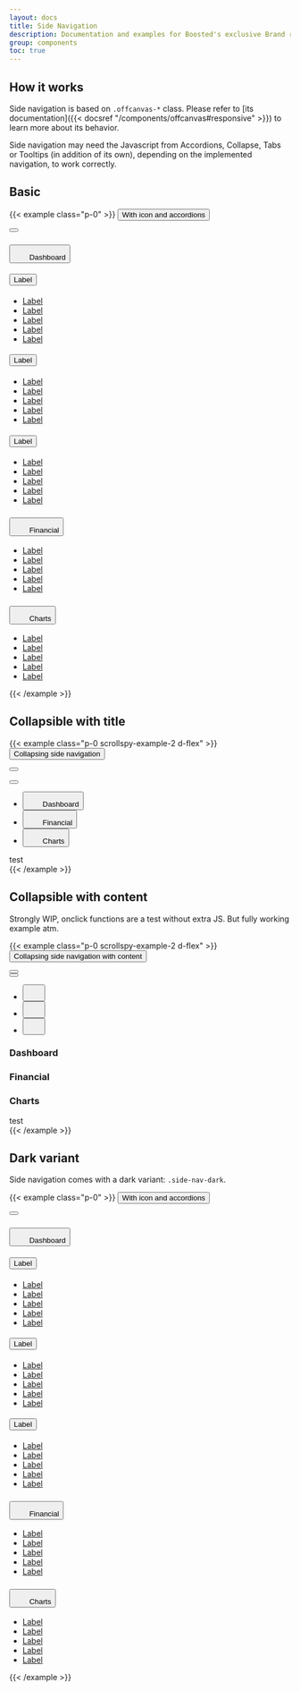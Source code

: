 ```yaml
---
layout: docs
title: Side Navigation
description: Documentation and examples for Boosted's exclusive Brand responsive side navigation.
group: components
toc: true
---
```


## How it works

Side navigation is based on `.offcanvas-*` class. Please refer to [its documentation]({{< docsref "/components/offcanvas#responsive" >}}) to learn more about its behavior.

Side navigation may need the Javascript from Accordions, Collapse, Tabs or Tooltips (in addition of its own), depending on the implemented navigation, to work correctly.

## Basic

{{< example class="p-0" >}}
<button class="btn btn-primary d-lg-none" data-bs-target="#sidebarMenu1" data-bs-toggle="offcanvas">With icon and accordions</button>

<div class="offcanvas-lg offcanvas-start side-nav" id="sidebarMenu1">
  <div class="offcanvas-header">
    <button type="button" class="btn-close" data-bs-dismiss="offcanvas" data-bs-target="#sidebarMenu1" aria-label="Close"></button>
  </div>
  <div class="offcanvas-body">
    <div class="accordion w-100" id="sideNavAccordion">
      <div class="accordion-item">
        <h3 class="accordion-header" id="dashboardHeader">
          <button class="accordion-button side-nav-item" type="button" data-bs-toggle="collapse" data-bs-target="#dashboardCollapse" aria-expanded="true" aria-controls="dashboardCollapse">
            <svg width="1.5rem" height="1.5rem">
              <use xlink:href="/docs/{{< param docs_version >}}/assets/img/boosted-sprite.svg#dashboard"/>
            </svg>
            Dashboard
          </button>
        </h3>
        <div id="dashboardCollapse" class="accordion-collapse collapse show" aria-labelledby="dashboardHeader" data-bs-parent="#sideNavAccordion">
          <div class="accordion-body">
            <div class="accordion" id="labels">
              <div class="accordion-item">
                <h4 class="accordion-header" id="labelOneHeader">
                  <button class="accordion-button side-nav-item" type="button" data-bs-toggle="collapse" data-bs-target="#labelOneCollapse" aria-expanded="true" aria-controls="labelOneCollapse">
                    Label
                  </button>
                </h4>
                <div id="labelOneCollapse" class="accordion-collapse collapse show" aria-labelledby="labelOneHeader" data-bs-parent="#labels">
                  <div class="accordion-body">
                    <ul class="list-unstyled m-0">
                      <li><a href="#" class="side-nav-item">Label</a></li>
                      <li><a href="#" class="side-nav-item active" aria-current="true">Label</a></li>
                      <li><a href="#" class="side-nav-item">Label</a></li>
                      <li><a href="#" class="side-nav-item">Label</a></li>
                      <li><a href="#" class="side-nav-item">Label</a></li>
                    </ul>
                  </div>
                </div>
              </div>
              <div class="accordion-item">
                <h4 class="accordion-header" id="labelTwoHeader">
                  <button class="accordion-button collapsed side-nav-item" type="button" data-bs-toggle="collapse" data-bs-target="#labelTwoCollapse" aria-expanded="false" aria-controls="labelTwoCollapse">
                    Label
                  </button>
                </h4>
                <div id="labelTwoCollapse" class="accordion-collapse collapse" aria-labelledby="labelTwoHeader" data-bs-parent="#labels">
                  <div class="accordion-body">
                    <ul class="list-unstyled m-0">
                      <li><a href="#" class="side-nav-item">Label</a></li>
                      <li><a href="#" class="side-nav-item">Label</a></li>
                      <li><a href="#" class="side-nav-item">Label</a></li>
                      <li><a href="#" class="side-nav-item">Label</a></li>
                      <li><a href="#" class="side-nav-item">Label</a></li>
                    </ul>
                  </div>
                </div>
              </div>
              <div class="accordion-item">
                <h4 class="accordion-header" id="labelThreeHeader">
                  <button class="accordion-button collapsed side-nav-item" type="button" data-bs-toggle="collapse" data-bs-target="#labelThreeCollapse" aria-expanded="false" aria-controls="labelThreeCollapse">
                    Label
                  </button>
                </h4>
                <div id="labelThreeCollapse" class="accordion-collapse collapse" aria-labelledby="labelThreeHeader" data-bs-parent="#labels">
                  <div class="accordion-body">
                    <ul class="list-unstyled m-0">
                      <li><a href="#" class="side-nav-item">Label</a></li>
                      <li><a href="#" class="side-nav-item">Label</a></li>
                      <li><a href="#" class="side-nav-item">Label</a></li>
                      <li><a href="#" class="side-nav-item">Label</a></li>
                      <li><a href="#" class="side-nav-item">Label</a></li>
                    </ul>
                  </div>
                </div>
              </div>
            </div>
          </div>
        </div>
      </div>
      <div class="accordion-item">
        <h3 class="accordion-header" id="financialHeader">
          <button class="accordion-button collapsed side-nav-item" type="button" data-bs-toggle="collapse" data-bs-target="#financialCollapse" aria-expanded="false" aria-controls="financialCollapse">
            <svg width="1.5rem" height="1.5rem">
              <use xlink:href="/docs/{{< param docs_version >}}/assets/img/boosted-sprite.svg#financial"/>
            </svg>
            Financial
          </button>
        </h3>
        <div id="financialCollapse" class="accordion-collapse collapse" aria-labelledby="financialHeader" data-bs-parent="#sideNavAccordion">
          <div class="accordion-body">
            <ul class="list-unstyled m-0">
              <li><a href="#" class="side-nav-item">Label</a></li>
              <li><a href="#" class="side-nav-item">Label</a></li>
              <li><a href="#" class="side-nav-item">Label</a></li>
              <li><a href="#" class="side-nav-item">Label</a></li>
              <li><a href="#" class="side-nav-item">Label</a></li>
            </ul>
          </div>
        </div>
      </div>
      <div class="accordion-item">
        <h3 class="accordion-header" id="chartsHeader">
          <button class="accordion-button collapsed side-nav-item" type="button" data-bs-toggle="collapse" data-bs-target="#chartsCollapse" aria-expanded="false" aria-controls="chartsCollapse">
            <svg width="1.5rem" height="1.5rem">
              <use xlink:href="/docs/{{< param docs_version >}}/assets/img/boosted-sprite.svg#chart"/>
            </svg>
            Charts
          </button>
        </h3>
        <div id="chartsCollapse" class="accordion-collapse collapse" aria-labelledby="chartsHeader" data-bs-parent="#sideNavAccordion">
          <div class="accordion-body">
            <ul class="list-unstyled m-0">
              <li><a href="#" class="side-nav-item">Label</a></li>
              <li><a href="#" class="side-nav-item">Label</a></li>
              <li><a href="#" class="side-nav-item">Label</a></li>
              <li><a href="#" class="side-nav-item">Label</a></li>
              <li><a href="#" class="side-nav-item">Label</a></li>
            </ul>
          </div>
        </div>
      </div>
    </div>
  </div>
</div>
{{< /example >}}

## Collapsible with title

{{< example class="p-0 scrollspy-example-2 d-flex" >}}
<button class="btn btn-primary d-lg-none" data-bs-target="#sidebarMenu2" data-bs-toggle="offcanvas">Collapsing side navigation</button>

<div class="offcanvas-lg offcanvas-start side-nav side-nav-collapsible" id="sidebarMenu2">
  <div class="offcanvas-header">
    <button type="button" class="btn-close" data-bs-target="#sidebarMenu2" data-bs-dismiss="offcanvas" aria-label="Close"></button>
  </div>
  <div class="offcanvas-body">
    <div id="collapsible-list" class="collapse collapse-horizontal">
      <div class="fake">&nbsp;</div>
    </div>
    <div class="position-absolute w-100 h-100 bg-body">
      <button class="btn btn-link d-none d-lg-flex collapsed" type="button" data-bs-toggle="collapse" data-bs-target="#collapsible-list" aria-expanded="false" aria-controls="collapsible-list"></button>
      <ul class="list-unstyled m-0">
        <li>
          <button class="side-nav-item fw-bold" data-bs-toggle="tooltip" title="Dashboard" data-bs-placement="right">
            <svg width="1.5rem" height="1.5rem">
              <use xlink:href="/docs/{{< param docs_version >}}/assets/img/boosted-sprite.svg#dashboard"/>
            </svg>
            Dashboard
          </button>
        </li>
        <li>
          <button class="side-nav-item active fw-bold" data-bs-toggle="tooltip" title="Financial" data-bs-placement="right">
            <svg width="1.5rem" height="1.5rem">
              <use xlink:href="/docs/{{< param docs_version >}}/assets/img/boosted-sprite.svg#financial"/>
            </svg>
            Financial
          </button>
        </li>
        <li>
          <button class="side-nav-item fw-bold" data-bs-toggle="tooltip" title="Charts" data-bs-placement="right">
            <svg width="1.5rem" height="1.5rem">
              <use xlink:href="/docs/{{< param docs_version >}}/assets/img/boosted-sprite.svg#chart"/>
            </svg>
            Charts
          </button>
        </li>
      </ul>
    </div>
  </div>
</div>
<div class="d-none d-lg-flex">test</div>
{{< /example >}}

## Collapsible with content

Strongly WIP, onclick functions are a test without extra JS. But fully working example atm.

{{< example class="p-0 scrollspy-example-2 d-flex" >}}
<button class="btn btn-primary d-lg-none" data-bs-target="#sidebarMenu3" data-bs-toggle="offcanvas" onclick="boosted.Collapse.getOrCreateInstance('#collapsingTab').show()">Collapsing side navigation with content</button>

<div class="offcanvas-lg offcanvas-start side-nav side-nav-collapsible-content" id="sidebarMenu3">
  <div class="offcanvas-header justify-content-end">
    <button type="button" class="btn-close ms-auto" data-bs-target="#sidebarMenu3" data-bs-dismiss="offcanvas" aria-label="Close" onclick="boosted.Collapse.getOrCreateInstance('#collapsingTab').hide()"></button>
  </div>
  <div class="offcanvas-body d-flex flex-row">
    <div class="position-absolute top-0 bottom-0 d-flex flex-column flex-wrap">
      <button class="btn btn-link d-none d-lg-flex collapsed" type="button" data-bs-toggle="collapse" data-bs-target="#collapsingTab" aria-expanded="false" aria-controls="collapsingTab"></button>
      <div class="d-flex flex-row">
        <ul class="list-unstyled m-0 side-nav-dark" role="tablist">
          <li role="presentation" data-bs-toggle="tooltip" title="Dashboard" data-bs-placement="right">
            <button class="side-nav-item" data-bs-toggle="tab" data-bs-target="#dashboardTab" type="button" role="tab" aria-controls="dashboardTab" aria-selected="false" onclick="boosted.Collapse.getOrCreateInstance('#collapsingTab').show()">
              <svg width="1.5rem" height="1.5rem">
                <use xlink:href="/docs/{{< param docs_version >}}/assets/img/boosted-sprite.svg#dashboard"/>
              </svg>
            </button>
          </li>
          <li role="presentation" data-bs-toggle="tooltip" title="Financial" data-bs-placement="right">
            <button class="side-nav-item active" data-bs-toggle="tab" data-bs-target="#financialTab" type="button" role="tab" aria-controls="financialTab" aria-selected="true" onclick="boosted.Collapse.getOrCreateInstance('#collapsingTab').show()">
              <svg width="1.5rem" height="1.5rem">
                <use xlink:href="/docs/{{< param docs_version >}}/assets/img/boosted-sprite.svg#financial"/>
              </svg>
            </button>
          </li>
          <li role="presentation" data-bs-toggle="tooltip" title="Charts" data-bs-placement="right">
            <button class="side-nav-item" data-bs-toggle="tab" data-bs-target="#chartsTab" type="button" role="tab" aria-controls="chartsTab" aria-selected="false" onclick="boosted.Collapse.getOrCreateInstance('#collapsingTab').show()">
              <svg width="1.5rem" height="1.5rem">
                <use xlink:href="/docs/{{< param docs_version >}}/assets/img/boosted-sprite.svg#chart"/>
              </svg>
            </button>
          </li>
        </ul>
        <div class="collapse collapse-horizontal" id="collapsingTab">
          <div class="tab-content d-flex flex-column side-nav-collapse">
            <div class="tab-pane" id="dashboardTab" role="tabpanel" tabindex="0">
              <div class="tab-pane-content"><h3 class="tab-pane-title">Dashboard</h3></div>
            </div>
            <div class="tab-pane active" id="financialTab" role="tabpanel" tabindex="0">
              <div class="tab-pane-content"><h3 class="tab-pane-title">Financial</h3></div>
            </div>
            <div class="tab-pane" id="chartsTab" role="tabpanel" tabindex="0">
              <div class="tab-pane-content"><h3 class="tab-pane-title">Charts</h3></div>
            </div>
          </div>
        </div>
      </div>
    </div>
  </div>
</div>
<div class="d-none d-lg-flex">test</div>
{{< /example >}}

## Dark variant

Side navigation comes with a dark variant: `.side-nav-dark`.

{{< example class="p-0" >}}
<button class="btn btn-primary d-lg-none" data-bs-target="#sidebarMenu4" data-bs-toggle="offcanvas">With icon and accordions</button>

<div class="offcanvas-lg offcanvas-start side-nav side-nav-dark" id="sidebarMenu4">
  <div class="offcanvas-header">
    <button type="button" class="btn-close btn-close-white" data-bs-dismiss="offcanvas" data-bs-target="#sidebarMenu4" aria-label="Close"></button>
  </div>
  <div class="offcanvas-body">
    <div class="accordion w-100" id="sideNavAccordionDark">
      <div class="accordion-item">
        <h3 class="accordion-header" id="dashboardHeaderDark">
          <button class="accordion-button side-nav-item" type="button" data-bs-toggle="collapse" data-bs-target="#dashboardCollapseDark" aria-expanded="true" aria-controls="dashboardCollapseDark">
            <svg width="1.5rem" height="1.5rem">
              <use xlink:href="/docs/{{< param docs_version >}}/assets/img/boosted-sprite.svg#dashboard"/>
            </svg>
            Dashboard
          </button>
        </h3>
        <div id="dashboardCollapseDark" class="accordion-collapse collapse show" aria-labelledby="dashboardHeaderDark" data-bs-parent="#sideNavAccordionDark">
          <div class="accordion-body">
            <div class="accordion" id="labelsDark">
              <div class="accordion-item">
                <h4 class="accordion-header" id="labelOneHeaderDark">
                  <button class="accordion-button side-nav-item" type="button" data-bs-toggle="collapse" data-bs-target="#labelOneCollapseDark" aria-expanded="true" aria-controls="labelOneCollapseDark">
                    Label
                  </button>
                </h4>
                <div id="labelOneCollapseDark" class="accordion-collapse collapse show" aria-labelledby="labelOneHeaderDark" data-bs-parent="#labelsDark">
                  <div class="accordion-body">
                    <ul class="list-unstyled m-0">
                      <li><a href="#" class="side-nav-item">Label</a></li>
                      <li><a href="#" class="side-nav-item active" aria-current="true">Label</a></li>
                      <li><a href="#" class="side-nav-item">Label</a></li>
                      <li><a href="#" class="side-nav-item">Label</a></li>
                      <li><a href="#" class="side-nav-item">Label</a></li>
                    </ul>
                  </div>
                </div>
              </div>
              <div class="accordion-item">
                <h4 class="accordion-header" id="labelTwoHeaderDark">
                  <button class="accordion-button collapsed side-nav-item" type="button" data-bs-toggle="collapse" data-bs-target="#labelTwoCollapseDark" aria-expanded="false" aria-controls="labelTwoCollapseDark">
                    Label
                  </button>
                </h4>
                <div id="labelTwoCollapseDark" class="accordion-collapse collapse" aria-labelledby="labelTwoHeaderDark" data-bs-parent="#labelsDark">
                  <div class="accordion-body">
                    <ul class="list-unstyled m-0">
                      <li><a href="#" class="side-nav-item">Label</a></li>
                      <li><a href="#" class="side-nav-item">Label</a></li>
                      <li><a href="#" class="side-nav-item">Label</a></li>
                      <li><a href="#" class="side-nav-item">Label</a></li>
                      <li><a href="#" class="side-nav-item">Label</a></li>
                    </ul>
                  </div>
                </div>
              </div>
              <div class="accordion-item">
                <h4 class="accordion-header" id="labelThreeHeaderDark">
                  <button class="accordion-button collapsed side-nav-item" type="button" data-bs-toggle="collapse" data-bs-target="#labelThreeCollapseDark" aria-expanded="false" aria-controls="labelThreeCollapseDark">
                    Label
                  </button>
                </h4>
                <div id="labelThreeCollapseDark" class="accordion-collapse collapse" aria-labelledby="labelThreeHeaderDark" data-bs-parent="#labelsDark">
                  <div class="accordion-body">
                    <ul class="list-unstyled m-0">
                      <li><a href="#" class="side-nav-item">Label</a></li>
                      <li><a href="#" class="side-nav-item">Label</a></li>
                      <li><a href="#" class="side-nav-item">Label</a></li>
                      <li><a href="#" class="side-nav-item">Label</a></li>
                      <li><a href="#" class="side-nav-item">Label</a></li>
                    </ul>
                  </div>
                </div>
              </div>
            </div>
          </div>
        </div>
      </div>
      <div class="accordion-item">
        <h3 class="accordion-header" id="financialHeaderDark">
          <button class="accordion-button collapsed side-nav-item" type="button" data-bs-toggle="collapse" data-bs-target="#financialCollapseDark" aria-expanded="false" aria-controls="financialCollapseDark">
            <svg width="1.5rem" height="1.5rem">
              <use xlink:href="/docs/{{< param docs_version >}}/assets/img/boosted-sprite.svg#financial"/>
            </svg>
            Financial
          </button>
        </h3>
        <div id="financialCollapseDark" class="accordion-collapse collapse" aria-labelledby="financialHeaderDark" data-bs-parent="#sideNavAccordionDark">
          <div class="accordion-body">
            <ul class="list-unstyled m-0">
              <li><a href="#" class="side-nav-item">Label</a></li>
              <li><a href="#" class="side-nav-item">Label</a></li>
              <li><a href="#" class="side-nav-item">Label</a></li>
              <li><a href="#" class="side-nav-item">Label</a></li>
              <li><a href="#" class="side-nav-item">Label</a></li>
            </ul>
          </div>
        </div>
      </div>
      <div class="accordion-item">
        <h3 class="accordion-header" id="chartsHeaderDark">
          <button class="accordion-button collapsed side-nav-item" type="button" data-bs-toggle="collapse" data-bs-target="#chartsCollapseDark" aria-expanded="false" aria-controls="chartsCollapseDark">
            <svg width="1.5rem" height="1.5rem">
              <use xlink:href="/docs/{{< param docs_version >}}/assets/img/boosted-sprite.svg#chart"/>
            </svg>
            Charts
          </button>
        </h3>
        <div id="chartsCollapseDark" class="accordion-collapse collapse" aria-labelledby="chartsHeaderDark" data-bs-parent="#sideNavAccordionDark">
          <div class="accordion-body">
            <ul class="list-unstyled m-0">
              <li><a href="#" class="side-nav-item">Label</a></li>
              <li><a href="#" class="side-nav-item">Label</a></li>
              <li><a href="#" class="side-nav-item">Label</a></li>
              <li><a href="#" class="side-nav-item">Label</a></li>
              <li><a href="#" class="side-nav-item">Label</a></li>
            </ul>
          </div>
        </div>
      </div>
    </div>
  </div>
</div>
{{< /example >}}
